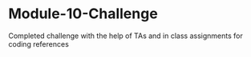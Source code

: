 # Module-10-Challenge

Completed challenge with the help of TAs and in class assignments for coding references
